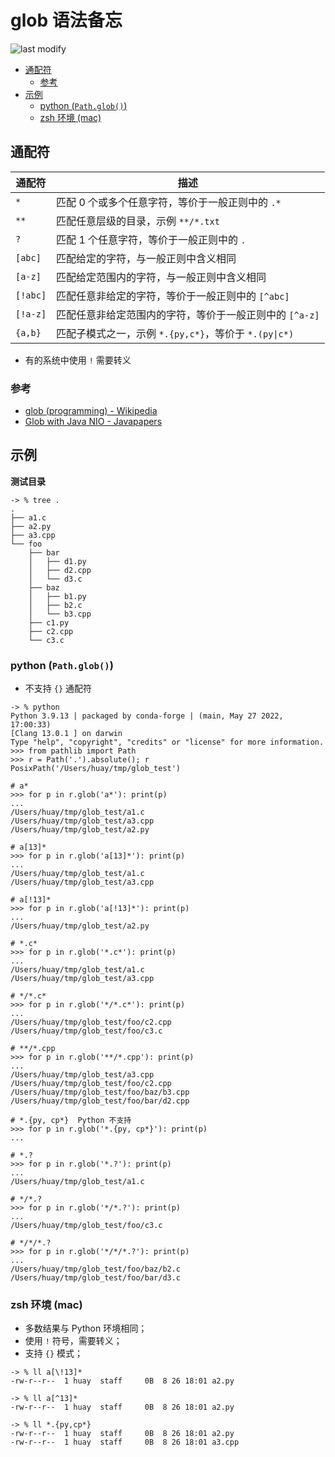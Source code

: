 glob 语法备忘
===
<!--START_SECTION:badge-->

![last modify](https://img.shields.io/static/v1?label=last%20modify&message=2022-10-13%2001:56:19&color=yellowgreen&style=flat-square)

<!--END_SECTION:badge-->

<!-- TOC -->
- [通配符](#通配符)
    - [参考](#参考)
- [示例](#示例)
    - [python (`Path.glob()`)](#python-pathglob)
    - [zsh 环境 (mac)](#zsh-环境-mac)
<!-- TOC -->


## 通配符

通配符 | 描述
---------|----------
 `*` | 匹配 0 个或多个任意字符，等价于一般正则中的 `.*`
 `**` | 匹配任意层级的目录，示例 `**/*.txt`
 `?` | 匹配 1 个任意字符，等价于一般正则中的 `.`
 `[abc]` | 匹配给定的字符，与一般正则中含义相同
 `[a-z]` | 匹配给定范围内的字符，与一般正则中含义相同
 `[!abc]` | 匹配任意非给定的字符，等价于一般正则中的 `[^abc]`
 `[!a-z]` | 匹配任意非给定范围内的字符，等价于一般正则中的 `[^a-z]`
 `{a,b}` | 匹配子模式之一，示例 `*.{py,c*}`，等价于 `*.(py\|c*)`

- 有的系统中使用 `!` 需要转义

### 参考
- [glob (programming) - Wikipedia](https://en.wikipedia.org/wiki/Glob_(programming))
- [Glob with Java NIO - Javapapers](https://javapapers.com/java/glob-with-java-nio/)

## 示例

**测试目录**
```shell
-> % tree .
.
├── a1.c
├── a2.py
├── a3.cpp
└── foo
    ├── bar
    │   ├── d1.py
    │   ├── d2.cpp
    │   └── d3.c
    ├── baz
    │   ├── b1.py
    │   ├── b2.c
    │   └── b3.cpp
    ├── c1.py
    ├── c2.cpp
    └── c3.c
```

### python (`Path.glob()`)

- 不支持 `{}` 通配符

```shell
-> % python
Python 3.9.13 | packaged by conda-forge | (main, May 27 2022, 17:00:33) 
[Clang 13.0.1 ] on darwin
Type "help", "copyright", "credits" or "license" for more information.
>>> from pathlib import Path
>>> r = Path('.').absolute(); r
PosixPath('/Users/huay/tmp/glob_test')

# a*
>>> for p in r.glob('a*'): print(p)
... 
/Users/huay/tmp/glob_test/a1.c
/Users/huay/tmp/glob_test/a3.cpp
/Users/huay/tmp/glob_test/a2.py

# a[13]*
>>> for p in r.glob('a[13]*'): print(p)
... 
/Users/huay/tmp/glob_test/a1.c
/Users/huay/tmp/glob_test/a3.cpp

# a[!13]*
>>> for p in r.glob('a[!13]*'): print(p)
... 
/Users/huay/tmp/glob_test/a2.py

# *.c*
>>> for p in r.glob('*.c*'): print(p)
... 
/Users/huay/tmp/glob_test/a1.c
/Users/huay/tmp/glob_test/a3.cpp

# */*.c*
>>> for p in r.glob('*/*.c*'): print(p)
... 
/Users/huay/tmp/glob_test/foo/c2.cpp
/Users/huay/tmp/glob_test/foo/c3.c

# **/*.cpp
>>> for p in r.glob('**/*.cpp'): print(p)
... 
/Users/huay/tmp/glob_test/a3.cpp
/Users/huay/tmp/glob_test/foo/c2.cpp
/Users/huay/tmp/glob_test/foo/baz/b3.cpp
/Users/huay/tmp/glob_test/foo/bar/d2.cpp

# *.{py, cp*}  Python 不支持
>>> for p in r.glob('*.{py, cp*}'): print(p)
... 

# *.?
>>> for p in r.glob('*.?'): print(p)
... 
/Users/huay/tmp/glob_test/a1.c

# */*.?
>>> for p in r.glob('*/*.?'): print(p)
... 
/Users/huay/tmp/glob_test/foo/c3.c

# */*/*.?
>>> for p in r.glob('*/*/*.?'): print(p)
... 
/Users/huay/tmp/glob_test/foo/baz/b2.c
/Users/huay/tmp/glob_test/foo/bar/d3.c
```

### zsh 环境 (mac)
- 多数结果与 Python 环境相同；
- 使用 `!` 符号，需要转义；
- 支持 `{}` 模式；
```shell
-> % ll a[\!13]*
-rw-r--r--  1 huay  staff     0B  8 26 18:01 a2.py

-> % ll a[^13]*   
-rw-r--r--  1 huay  staff     0B  8 26 18:01 a2.py

-> % ll *.{py,cp*}
-rw-r--r--  1 huay  staff     0B  8 26 18:01 a2.py
-rw-r--r--  1 huay  staff     0B  8 26 18:01 a3.cpp
```